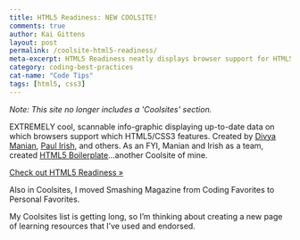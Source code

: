 ```yaml
---
title: HTML5 Readiness: NEW COOLSITE!
comments: true
author: Kai Gittens
layout: post
permalink: /coolsite-html5-readiness/
meta-excerpt: HTML5 Readiness neatly displays browser support for HTML5 and CSS3
category: coding-best-practices
cat-name: "Code Tips"
tags: [html5, css3]
---
```

*Note: This site no longer includes a 'Coolsites' section.*

EXTREMELY cool, scannable info-graphic displaying up-to-date data on which browsers support which HTML5/CSS3 features. Created by [Divya Manian][1], [Paul Irish][2], and others. As an FYI, Manian and Irish as a team, created [HTML5 Boilerplate][3]…another Coolsite of mine.

 [1]: http://nimbu.in/
 [2]: http://paulirish.com/
 [3]: http://html5boilerplate.com/

[Check out HTML5 Readiness »][4]

 [4]: http://html5readiness.com/

Also in Coolsites, I moved Smashing Magazine from Coding Favorites to Personal Favorites.

My Coolsites list is getting long, so I’m thinking about creating a new page of learning resources that I’ve used and endorsed.